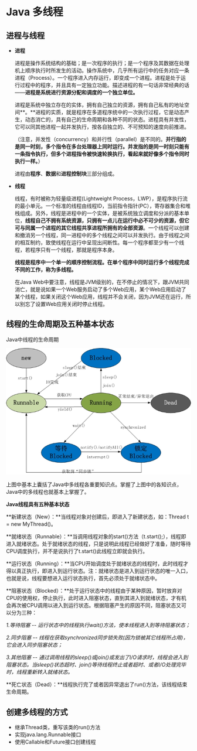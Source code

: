 # Java 多线程

## 进程与线程

* **进程**

  进程是操作系统结构的基础；是一次程序的执行；是一个程序及其数据在处理机上顺序执行时所发生的活动。操作系统中，几乎所有运行中的任务对应一条进程（Process）。一个程序进入内存运行，即变成一个进程。进程是处于运行过程中的程序，并且具有一定独立功能。描述进程的有一句话非常经典的话——**进程是系统进行资源分配和调度的一个独立单位。**

  进程是系统中独立存在的实体，拥有自己独立的资源，拥有自己私有的地址空间**。**进程的实质，就是程序在多道程序统中的一次执行过程，它是动态产生，动态消亡的，具有自己的生命周期和各种不同的状态。进程具有并发性，它可以同其他进程一起并发执行，按各自独立的、不可预知的速度向前推进。　

  （注意，并发性（concurrency）和并行性（parallel）是不同的。**并行指的是同一时刻，多个指令在多台处理器上同时运行。并发指的是同一时刻只能有一条指令执行，但多个进程指令被快速轮换执行，看起来就好像多个指令同时执行一样。**）

  进程由**程序**、**数据**和**进程控制块**三部分组成。

* **线程**

  线程，有时被称为轻量级进程(Lightweight Process，LWP），是程序执行流的最小单元。一个标准的线程由线程ID，当前指令指针(PC），寄存器集合和堆栈组成。另外，线程是进程中的一个实体，是被系统独立调度和分派的基本单位，**线程自己不拥有系统资源，只拥有一点儿在运行中必不可少的资源，但它可与同属一个进程的其它线程共享进程所拥有的全部资源**。一个线程可以创建和撤消另一个线程，同一进程中的多个线程之间可以并发执行。由于线程之间的相互制约，致使线程在运行中呈现出间断性。每一个程序都至少有一个线程，若程序只有一个线程，那就是程序本身。

  **线程是程序中一个单一的顺序控制流程。在单个程序中同时运行多个线程完成不同的工作，称为多线程。**

  在Java Web中要注意，线程是JVM级别的，在不停止的情况下，跟JVM共同消亡，就是说如果一个Web服务启动了多个Web应用，某个Web应用启动了某个线程，如果关闭这个Web应用，线程并不会关闭，因为JVM还在运行，所以别忘了设置Web应用关闭时停止线程。

## **线程的生命周期及五种基本状态**

Java中线程的生命周期

![](../document/images/java-thread1.jpg)

上图中基本上囊括了Java中多线程各重要知识点。掌握了上图中的各知识点，Java中的多线程也就基本上掌握了。

**Java线程具有五种基本状态**

**新建状态（New）：**当线程对象对创建后，即进入了新建状态，如：Thread t = new MyThread()。

**就绪状态（Runnable）：**当调用线程对象的start()方法（t.start();），线程即进入就绪状态。处于就绪状态的线程，只是说明此线程已经做好了准备，随时等待CPU调度执行，并不是说执行了t.start()此线程立即就会执行。

**运行状态（Running）：**当CPU开始调度处于就绪状态的线程时，此时线程才得以真正执行，即进入到运行状态。注：就绪状态是进入到运行状态的唯一入口，也就是说，线程要想进入运行状态执行，首先必须处于就绪状态中。

**阻塞状态（Blocked）：**处于运行状态中的线程由于某种原因，暂时放弃对CPU的使用权，停止执行，此时进入阻塞状态，直到其进入到就绪状态，才有机会再次被CPU调用以进入到运行状态。根据阻塞产生的原因不同，阻塞状态又可以分为三种：

*1.等待阻塞 -- 运行状态中的线程执行wait()方法，使本线程进入到等待阻塞状态；*

*2.同步阻塞 -- 线程在获取synchronized同步锁失败(因为锁被其它线程所占用)，它会进入同步阻塞状态；*

*3.其他阻塞 -- 通过调用线程的sleep()或join()或发出了I/O请求时，线程会进入到阻塞状态。当sleep()状态超时、join()等待线程终止或者超时、或者I/O处理完毕时，线程重新转入就绪状态。*

**死亡状态（Dead）：**线程执行完了或者因异常退出了run()方法，该线程结束生命周期。

## **创建多线程的方式**

* 继承Thread类，重写该类的run()方法
* 实现java.lang.Runnable接口
* 使用Callable和Future接口创建线程